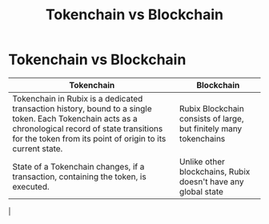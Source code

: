 ﻿---
title: Tokenchain vs Blockchain
sidebar_label: Tokenchain vs Blockchain
---

<!-- File: docs/core-concepts/tokenchain-vs-blockchain.md -->
# Tokenchain vs Blockchain



| **Tokenchain**                        | **Blockchain**                                                        |
|----------------------------------|------------------------------------------------------------------------|
| Tokenchain in Rubix is a dedicated transaction history, bound to a single token. Each Tokenchain acts as a chronological record of state transitions for the token from its point of origin to its current state.        |   Rubix Blockchain consists of large, but finitely many tokenchains        |
| State of a Tokenchain changes, if a transaction, containing the token, is executed.  | Unlike other blockchains, Rubix doesn't have any global state |
|
